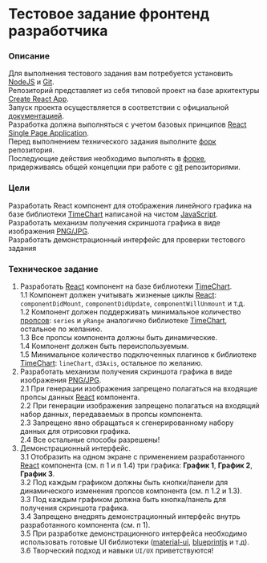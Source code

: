 # Тестовое задание фронтенд разработчика

### Описание
Для выполнения тестового задания вам потребуется установить [NodeJS](https://nodejs.org/en) и [Git](https://git-scm.com/).  
Репозиторий представляет из себя типовой проект на базе архитектуры [Create React App](https://create-react-app.dev/).  
Запуск проекта осуществляется в соответствии c официальной [документацией](https://create-react-app.dev/docs/getting-started).  
Разработка должна выполняться с учетом базовых принципов [React Single Page Application](https://legacy.reactjs.org/docs/faq-structure.html).  
Перед выполнением технического задания выполните [форк](https://docs.github.com/ru/get-started/quickstart/fork-a-repo) репозитория.  
Последующие действия необходимо выполнять в [форке](https://docs.github.com/ru/get-started/quickstart/fork-a-repo), придерживаясь общей концепции при работе с [git](https://git-scm.com/) репозиториями.  

### Цели
Разработать React компонент для отображения линейного графика на базе библиотеки [TimeChart](https://github.com/huww98/TimeChart) написаной на чистом [JavaScript](https://ru.wikipedia.org/wiki/JavaScript).  
Разработать механизм получения скриншота графика в виде изображения [PNG/JPG](https://ru.wikipedia.org/wiki/PNG).  
Разработать демонстрационный интерфейс для проверки тестового задания

### Техническое задание  
1. Разработать [React](https://create-react-app.dev/) компонент на базе библиотеки [TimeChart](https://github.com/huww98/TimeChart).  
  1.1 Компонент должен учитывать жизненые циклы [React](https://create-react-app.dev/): `componentDidMount`, `componentDidUpdate`, `componentWillUnmount` и т.д.  
  1.2 Компонент должен поддерживать минимальное количество [пропсов](https://react.dev/learn/passing-props-to-a-component): `series` и `yRange` аналогично библиотеке [TimeChart](https://github.com/huww98/TimeChart), остальное по желанию.  
  1.3 Все пропсы компонента должны быть динамические.  
  1.4 Компонент должен быть переиспользуемым.  
  1.5 Минимальное количество подключенных плагинов к библиотеке [TimeChart](https://github.com/huww98/TimeChart): `lineChart`, `d3Axis`, остальное по желанию.    
2. Разработать механизм получения скриншота графика в виде изображения [PNG/JPG](https://ru.wikipedia.org/wiki/PNG).  
  2.1 При генерации изображения запрещено полагаться на входящие пропсы данных [React](https://create-react-app.dev/) компонента.  
  2.2 При генерации изображения запрещено полагаться на входящий набор данных, передаваемых в пропсы компонента.  
  2.3 Запрещено явно обращаться к сгенерированному набору данных для отрисовки графика.  
  2.4 Все остальные способы разрешены!  
4. Демонстрационный интерфейс.  
  3.1 Отобразить на одном экране с применением разработанного [React](https://create-react-app.dev/) компонента (см. п 1 и п 1.4) три графика: **График 1**, **График 2**, **График 3**.  
  3.2 Под каждым графиком должны быть кнопки/панели для динамического изменения пропсов компонента (см. п 1.2 и 1.3).  
  3.3 Под каждым графиком должна быть кнопка/панель для получения скриншота графика.  
  3.4 Запрещено внедрять демонстрационный интерфейс внутрь разработанного компонента (см. п 1).  
  3.5 При разработке демонстрационного интерфейса необходимо использовать готовые UI библиотеки ([material-ui](https://mui.com/), [blueprintjs](https://blueprintjs.com/) и т.д).  
  3.6 Творческий подход и навыки `UI/UX` приветствуются!
